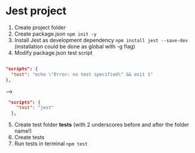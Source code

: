 # Jest project

1. Create project folder
2. Create package.json 
```npm init -y```
3. Install Jest as development dependency
```npm install jest --save-dev```
(installation could be done as global with -g flag)
4. Modify package.json test script
```json

"scripts": {
  "test": "echo \"Error: no test specified\" && exit 1"
},

```
-->
```json
 "scripts": {
    "test": "jest"
  },
  ```
5. Create test folder __tests__ (with 2 underscores before and after the folder name!)
6. Create tests
7. Run tests in terminal ```npm test```
